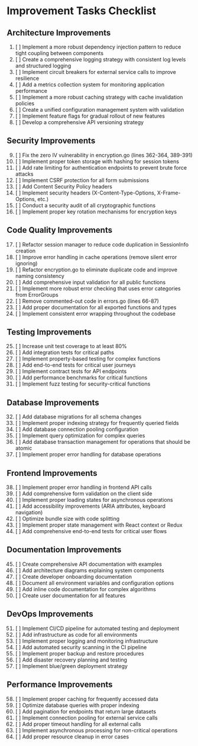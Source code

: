 # Improvement Tasks Checklist

## Architecture Improvements

1. [ ] Implement a more robust dependency injection pattern to reduce tight coupling between components
2. [ ] Create a comprehensive logging strategy with consistent log levels and structured logging
3. [ ] Implement circuit breakers for external service calls to improve resilience
4. [ ] Add a metrics collection system for monitoring application performance
5. [ ] Implement a more robust caching strategy with cache invalidation policies
6. [ ] Create a unified configuration management system with validation
7. [ ] Implement feature flags for gradual rollout of new features
8. [ ] Develop a comprehensive API versioning strategy

## Security Improvements

9. [ ] Fix the zero IV vulnerability in encryption.go (lines 362-364, 389-391)
10. [ ] Implement proper token storage with hashing for session tokens
11. [ ] Add rate limiting for authentication endpoints to prevent brute force attacks
12. [ ] Implement CSRF protection for all form submissions
13. [ ] Add Content Security Policy headers
14. [ ] Implement security headers (X-Content-Type-Options, X-Frame-Options, etc.)
15. [ ] Conduct a security audit of all cryptographic functions
16. [ ] Implement proper key rotation mechanisms for encryption keys

## Code Quality Improvements

17. [ ] Refactor session manager to reduce code duplication in SessionInfo creation
18. [ ] Improve error handling in cache operations (remove silent error ignoring)
19. [ ] Refactor encryption.go to eliminate duplicate code and improve naming consistency
20. [ ] Add comprehensive input validation for all public functions
21. [ ] Implement more robust error checking that uses error categories from ErrorGroups
22. [ ] Remove commented-out code in errors.go (lines 66-87)
23. [ ] Add proper documentation for all exported functions and types
24. [ ] Implement consistent error wrapping throughout the codebase

## Testing Improvements

25. [ ] Increase unit test coverage to at least 80%
26. [ ] Add integration tests for critical paths
27. [ ] Implement property-based testing for complex functions
28. [ ] Add end-to-end tests for critical user journeys
29. [ ] Implement contract tests for API endpoints
30. [ ] Add performance benchmarks for critical functions
31. [ ] Implement fuzz testing for security-critical functions

## Database Improvements

32. [ ] Add database migrations for all schema changes
33. [ ] Implement proper indexing strategy for frequently queried fields
34. [ ] Add database connection pooling configuration
35. [ ] Implement query optimization for complex queries
36. [ ] Add database transaction management for operations that should be atomic
37. [ ] Implement proper error handling for database operations

## Frontend Improvements

38. [ ] Implement proper error handling in frontend API calls
39. [ ] Add comprehensive form validation on the client side
40. [ ] Implement proper loading states for asynchronous operations
41. [ ] Add accessibility improvements (ARIA attributes, keyboard navigation)
42. [ ] Optimize bundle size with code splitting
43. [ ] Implement proper state management with React context or Redux
44. [ ] Add comprehensive end-to-end tests for critical user flows

## Documentation Improvements

45. [ ] Create comprehensive API documentation with examples
46. [ ] Add architecture diagrams explaining system components
47. [ ] Create developer onboarding documentation
48. [ ] Document all environment variables and configuration options
49. [ ] Add inline code documentation for complex algorithms
50. [ ] Create user documentation for all features

## DevOps Improvements

51. [ ] Implement CI/CD pipeline for automated testing and deployment
52. [ ] Add infrastructure as code for all environments
53. [ ] Implement proper logging and monitoring infrastructure
54. [ ] Add automated security scanning in the CI pipeline
55. [ ] Implement proper backup and restore procedures
56. [ ] Add disaster recovery planning and testing
57. [ ] Implement blue/green deployment strategy

## Performance Improvements

58. [ ] Implement proper caching for frequently accessed data
59. [ ] Optimize database queries with proper indexing
60. [ ] Add pagination for endpoints that return large datasets
61. [ ] Implement connection pooling for external service calls
62. [ ] Add proper timeout handling for all external calls
63. [ ] Implement asynchronous processing for non-critical operations
64. [ ] Add proper resource cleanup in error cases
